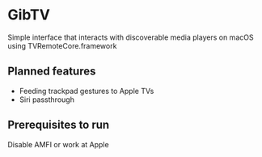# GibTV

Simple interface that interacts with discoverable media players on macOS using TVRemoteCore.framework

## Planned features

- Feeding trackpad gestures to Apple TVs
- Siri passthrough

## Prerequisites to run

Disable AMFI or work at Apple
